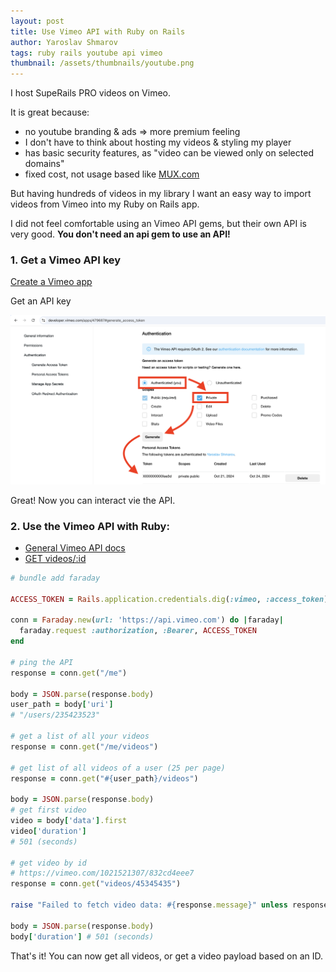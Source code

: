 ```yaml
---
layout: post
title: Use Vimeo API with Ruby on Rails
author: Yaroslav Shmarov
tags: ruby rails youtube api vimeo
thumbnail: /assets/thumbnails/youtube.png
---
```


I host SupeRails PRO videos on Vimeo.

It is great because:

- no youtube branding & ads => more premium feeling
- I don't have to think about hosting my videos & styling my player
- has basic security features, as "video can be viewed only on selected domains"
- fixed cost, not usage based like [MUX.com](https://www.mux.com/)

But having hundreds of videos in my library I want an easy way to import videos from Vimeo into my Ruby on Rails app.

I did not feel comfortable using an Vimeo API gems, but their own API is very good. **You don't need an api gem to use an API!**

### 1. Get a Vimeo API key

[Create a Vimeo app](https://developer.vimeo.com/apps/new)

Get an API key

![vimeo api authentication](/assets/images/vimeo-api-authentication.png)

Great! Now you can interact vie the API.

### 2. Use the Vimeo API with Ruby:

- [General Vimeo API docs](https://developer.vimeo.com/api/reference)
- [GET videos/:id](https://developer.vimeo.com/api/reference/videos#get_video)

```ruby
# bundle add faraday

ACCESS_TOKEN = Rails.application.credentials.dig(:vimeo, :access_token)

conn = Faraday.new(url: 'https://api.vimeo.com') do |faraday|
  faraday.request :authorization, :Bearer, ACCESS_TOKEN
end

# ping the API
response = conn.get("/me")

body = JSON.parse(response.body)
user_path = body['uri']
# "/users/235423523"

# get a list of all your videos
response = conn.get("/me/videos")

# get list of all videos of a user (25 per page)
response = conn.get("#{user_path}/videos")

body = JSON.parse(response.body)
# get first video
video = body['data'].first
video['duration']
# 501 (seconds)

# get video by id
# https://vimeo.com/1021521307/832cd4eee7
response = conn.get("videos/45345435")

raise "Failed to fetch video data: #{response.message}" unless response.success?

body = JSON.parse(response.body)
body['duration'] # 501 (seconds)
```

That's it! You can now get all videos, or get a video payload based on an ID.
